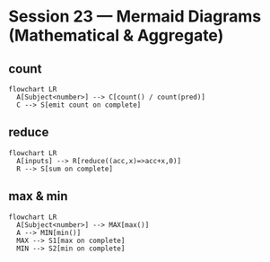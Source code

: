 # Session 23 — Mermaid Diagrams (Mathematical & Aggregate)

## count
```mermaid
flowchart LR
  A[Subject<number>] --> C[count() / count(pred)]
  C --> S[emit count on complete]
```

## reduce
```mermaid
flowchart LR
  A[inputs] --> R[reduce((acc,x)=>acc+x,0)]
  R --> S[sum on complete]
```

## max & min
```mermaid
flowchart LR
  A[Subject<number>] --> MAX[max()]
  A --> MIN[min()]
  MAX --> S1[max on complete]
  MIN --> S2[min on complete]
```

